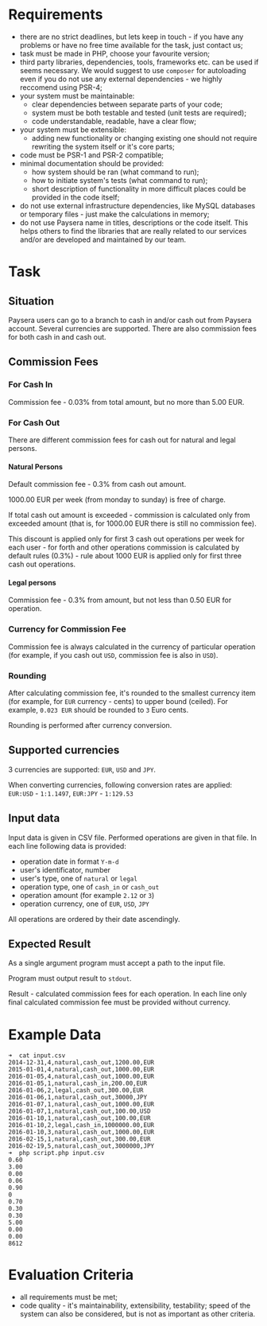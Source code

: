 # Requirements

- there are no strict deadlines, but lets keep in touch - if you have any problems or have no free time available for the task, just contact us;
- task must be made in PHP, choose your favourite version;
- third party libraries, dependencies, tools, frameworks etc. can be used if seems necessary. We would suggest to use `composer` for autoloading even if you do not use any external dependencies - we highly reccomend using PSR-4;
- your system must be maintainable:
    - clear dependencies between separate parts of your code;
    - system must be both testable and tested (unit tests are required);
    - code understandable, readable, have a clear flow;
- your system must be extensible:
    - adding new functionality or changing existing one should not require rewriting the system itself or it's core parts;
- code must be PSR-1 and PSR-2 compatible;
- minimal documentation should be provided:
    - how system should be ran (what command to run);
    - how to initiate system's tests (what command to run);
    - short description of functionality in more difficult places could be provided in the code itself;
- do not use external infrastructure dependencies, like MySQL databases or temporary files - just make the calculations in memory;
- do not use Paysera name in titles, descriptions or the code itself. This helps others to find the libraries that are really related to our services and/or are developed and maintained by our team.

# Task
## Situation

Paysera users can go to a branch to cash in and/or cash out from Paysera account. Several currencies are supported. There are also commission fees for both cash in and cash out.

## Commission Fees

### For Cash In

Commission fee - 0.03% from total amount, but no more than 5.00 EUR.

### For Cash Out

There are different commission fees for cash out for natural and legal persons.

#### Natural Persons

Default commission fee - 0.3% from cash out amount.

1000.00 EUR per week (from monday to sunday) is free of charge.

If total cash out amount is exceeded - commission is calculated only from exceeded amount (that is, for 1000.00 EUR there is still no commission fee).

This discount is applied only for first 3 cash out operations per week for each user - for forth and other operations commission is calculated by default rules (0.3%) - rule about 1000 EUR is applied only for first three cash out operations.

#### Legal persons

Commission fee - 0.3% from amount, but not less than 0.50 EUR for operation.

### Currency for Commission Fee

Commission fee is always calculated in the currency of particular operation (for example, if you cash out `USD`, commission fee is also in `USD`).

### Rounding

After calculating commission fee, it's rounded to the smallest currency item (for example, for `EUR` currency - cents) to upper bound (ceiled). For example, `0.023 EUR` should be rounded to `3` Euro cents.

Rounding is performed after currency conversion.

## Supported currencies

3 currencies are supported: `EUR`, `USD` and `JPY`.

When converting currencies, following conversion rates are applied: `EUR:USD` - `1:1.1497`, `EUR:JPY` - `1:129.53`

## Input data

Input data is given in CSV file. Performed operations are given in that file. In each line following data is provided:
- operation date in format `Y-m-d`
- user's identificator, number
- user's type, one of `natural` or `legal`
- operation type, one of `cash_in` or `cash_out`
- operation amount (for example `2.12` or `3`)
- operation currency, one of `EUR`, `USD`, `JPY`

All operations are ordered by their date ascendingly.

## Expected Result

As a single argument program must accept a path to the input file.

Program must output result to `stdout`.

Result - calculated commission fees for each operation. In each line only final calculated commission fee must be provided without currency.

# Example Data

```
➜  cat input.csv 
2014-12-31,4,natural,cash_out,1200.00,EUR
2015-01-01,4,natural,cash_out,1000.00,EUR
2016-01-05,4,natural,cash_out,1000.00,EUR
2016-01-05,1,natural,cash_in,200.00,EUR
2016-01-06,2,legal,cash_out,300.00,EUR
2016-01-06,1,natural,cash_out,30000,JPY
2016-01-07,1,natural,cash_out,1000.00,EUR
2016-01-07,1,natural,cash_out,100.00,USD
2016-01-10,1,natural,cash_out,100.00,EUR
2016-01-10,2,legal,cash_in,1000000.00,EUR
2016-01-10,3,natural,cash_out,1000.00,EUR
2016-02-15,1,natural,cash_out,300.00,EUR
2016-02-19,5,natural,cash_out,3000000,JPY
➜  php script.php input.csv
0.60
3.00
0.00
0.06
0.90
0
0.70
0.30
0.30
5.00
0.00
0.00
8612
```

# Evaluation Criteria

- all requirements must be met;
- code quality - it's maintainability, extensibility, testability; speed of the system can also be considered, but is not as important as other criteria.
